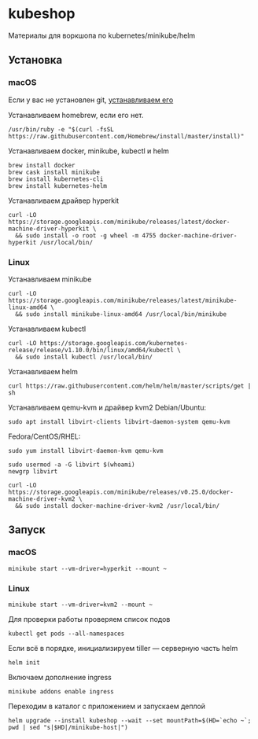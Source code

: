 # kubeshop
Материалы для воркшопа по kubernetes/minikube/helm

## Установка

### macOS

Если у вас не установлен git, [устанавливаем его](https://git-scm.com/download/mac)

Устанавливаем homebrew, если его нет.
```shell
/usr/bin/ruby -e "$(curl -fsSL https://raw.githubusercontent.com/Homebrew/install/master/install)"
```
Устанавливаем docker, minikube, kubectl и helm
```shell
brew install docker
brew cask install minikube
brew install kubernetes-cli
brew install kubernetes-helm
```
Устанавливаем драйвер hyperkit
```shell
curl -LO https://storage.googleapis.com/minikube/releases/latest/docker-machine-driver-hyperkit \
  && sudo install -o root -g wheel -m 4755 docker-machine-driver-hyperkit /usr/local/bin/
```
### Linux

Устанавливаем minikube
```shell
curl -LO https://storage.googleapis.com/minikube/releases/latest/minikube-linux-amd64 \
  && sudo install minikube-linux-amd64 /usr/local/bin/minikube
```
Устанавливаем kubectl
```shell
curl -LO https://storage.googleapis.com/kubernetes-release/release/v1.10.0/bin/linux/amd64/kubectl \
  && sudo install kubectl /usr/local/bin/ 
```
Устанавливаем helm
```shell
curl https://raw.githubusercontent.com/helm/helm/master/scripts/get | sh
```

Устанавливаем qemu-kvm и драйвер kvm2
Debian/Ubuntu:
```shell
sudo apt install libvirt-clients libvirt-daemon-system qemu-kvm
```
Fedora/CentOS/RHEL:
```shell
sudo yum install libvirt-daemon-kvm qemu-kvm
```

```shell
sudo usermod -a -G libvirt $(whoami)
newgrp libvirt
```

```shell
curl -LO https://storage.googleapis.com/minikube/releases/v0.25.0/docker-machine-driver-kvm2 \
  && sudo install docker-machine-driver-kvm2 /usr/local/bin/
```
## Запуск

### macOS
```shell
minikube start --vm-driver=hyperkit --mount ~
```

### Linux
```shell
minikube start --vm-driver=kvm2 --mount ~
```

Для проверки работы проверяем список подов
```shell
kubectl get pods --all-namespaces
```
Если всё в порядке, инициализируем tiller — серверную часть helm
```shell
helm init
```
Включаем дополнение ingress
```shell
minikube addons enable ingress
```
Переходим в каталог с приложением и запускаем деплой
```shell
helm upgrade --install kubeshop --wait --set mountPath=$(HD=`echo ~`; pwd | sed "s|$HD|/minikube-host|")
```
